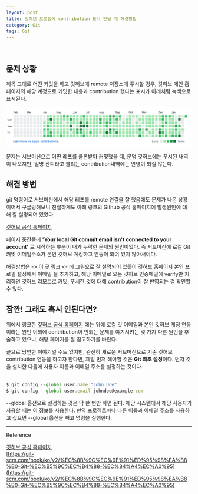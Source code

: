 ```yaml
---
layout: post
title: 깃허브 프로필에 contribution 표시 안될 때 해결방법
category: Git
tags: Git
---
```

<br>

## 문제 상황

제목 그대로 어떤 커밋을 하고 깃허브에 remote 저장소에 푸시할 경우, 깃허브 메인 홈페이지의 해당 계정으로 커밋한 내용과 contribution 했다는 표시가 아래처럼 녹색으로 표시된다.<br>

![contribution](/public/img/contribution.png)
<br>

문제는 서브머신으로 어떤 레포를 클론받아 커밋했을 때, 분명 깃허브에는 푸시된 내역이 나오지만, 일명 잔디라고 불리는 contribution내역에는 반영이 되질 않는다.

## 해결 방법

git 명령어로 서브머신에서 해당 레포를 remote 연결을 잘 했음에도 문제가 나온 상황이어서 구글링해보니 친절하게도 아래 링크의 Github 공식 홈페이지에 발생원인에 대해 잘 설명되어 있었다.

[깃허브 공식 홈페이지](https://docs.github.com/en/github/setting-up-and-managing-your-github-profile/why-are-my-contributions-not-showing-up-on-my-profile)
<br>

페이지 중간쯤에 **'Your local Git commit email isn't connected to your account'** 로 시작하는 부분이 내가 누락한 문제의 원인이었다. 즉 서브머신에 로컬 Git 커밋 이메일주소가 본인 깃허브 계정하고 연동이 되어 있지 않아서이다.

해결방법은 -> [이 곳 링크](https://docs.github.com/en/github/setting-up-and-managing-your-github-user-account/adding-an-email-address-to-your-github-account) <- 에 그림으로 잘 설명되어 있듯이 깃허브 홈페이지 본인 프로필 설정에서 이메일 을 추가하고, 해당 이메일로 오는 깃허브 인증메일에 verify만 처리하면 깃허브 리모트로 커밋, 푸시한 것에 대해 contribution이 잘 반영되는 걸 확인할 수 있다.
<br>

## 잠깐! 그래도 혹시 안된다면?

위에서 링크한 [깃허브 공식 홈페이지](https://docs.github.com/en/github/setting-up-and-managing-your-github-profile/why-are-my-contributions-not-showing-up-on-my-profile) 에는 위에 로컬 깃 이메일과 본인 깃허브 계정 연동이라는 원인 이외에 contribution이 안되는 문제를 야기시키는 몇 가지 다른 원인을 후술하고 있으니, 해당 페이지를 잘 참고하기를 바란다.

끝으로 당연한 이야기일 수도 있지만, 완전히 새로운 서브머신으로 기존 깃허브 contribution 연동을 하고자 한다면, 제일 먼저 해야할 것은 **Git 최초 설정**이다. 먼저 깃을 설치한 다음에 사용자 이름과 이메일 주소를 설정하는 것이다.<br>
<br>

```jsx
$ git config --global user.name "John Doe"
$ git config --global user.email johndoe@example.com
```

--global 옵션으로 설정하는 것은 딱 한 번만 하면 된다. 해당 시스템에서 해당 사용자가 사용할 때는 이 정보를 사용한다. 만약 프로젝트마다 다른 이름과 이메일 주소를 사용하고 싶으면 --global 옵션을 빼고 명령을 실행한다.
<br>

---
 Reference

[깃허브 공식 홈페이지](https://docs.github.com/en/github/setting-up-and-managing-your-github-user-account/setting-your-commit-email-address#about-commit-email-addresses)<br>
[https://git-scm.com/book/ko/v2/%EC%8B%9C%EC%9E%91%ED%95%98%EA%B8%B0-Git-%EC%B5%9C%EC%B4%88-%EC%84%A4%EC%A0%95](https://git-scm.com/book/ko/v2/%EC%8B%9C%EC%9E%91%ED%95%98%EA%B8%B0-Git-%EC%B5%9C%EC%B4%88-%EC%84%A4%EC%A0%95)

